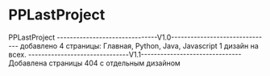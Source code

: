 # PPLastProject
PPLastProject
-------------------------------V1.0-------------------------------
добавлено 4 страницы: Главная, Python, Java, Javascript
1 дизайн на всех.
-------------------------------V1.1-------------------------------
Добавлена страницы 404 с отдельным дизайном
